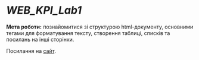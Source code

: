 # *WEB_KPI_Lab1*

**Мета роботи:** познайомитися зі структурою html-документу, основними тегами
для форматування тексту, створення таблиці, списків та посилань на інші
сторінки.

Посилання на [сайт](s-a-n-n-i.github.io/WEB_KPI_Lab1).

